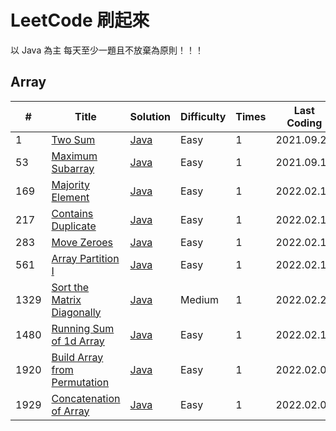 # LeetCode 刷起來
以 Java 為主
每天至少一題且不放棄為原則！！！
## Array
| #    | Title | Solution | Difficulty | Times | Last Coding |
| ---- | ----- | -------- | ---------- | ----- | ----------- |
| 1 | [Two Sum](https://leetcode.com/problems/two-sum/) | [Java](https://github.com/kir4che/LeetCode/blob/main/src/Array/TwoSum.java) | Easy | 1 | 2021.09.29 |
| 53 | [Maximum Subarray](https://leetcode.com/problems/maximum-subarray/) | [Java](https://github.com/kir4che/LeetCode/blob/main/src/Array/MaximumSubarray.java) | Easy | 1 | 2021.09.10 |
| 169 | [Majority Element](https://leetcode.com/problems/majority-element/) | [Java](https://github.com/kir4che/LeetCode/blob/main/src/Array/MajorityElement.java) | Easy | 1 | 2022.02.16 |
| 217 | [Contains Duplicate](https://leetcode.com/problems/contains-duplicate/) | [Java](https://github.com/kir4che/LeetCode/blob/main/src/Array/ContainsDuplicate.java) | Easy | 1 | 2022.02.13 |
| 283 | [Move Zeroes](https://leetcode.com/problems/move-zeroes/) | [Java](https://github.com/kir4che/LeetCode/blob/main/src/Array/MoveZeroes.java) | Easy | 1 | 2022.02.14 |
| 561 | [Array Partition I](https://leetcode.com/problems/array-partition-i/) | [Java](https://github.com/kir4che/LeetCode/blob/main/src/Array/ArrayPartitionI.java) | Easy | 1 | 2022.02.15 |
| 1329 | [Sort the Matrix Diagonally](https://leetcode.com/problems/sort-the-matrix-diagonally/) | [Java]() | Medium | 1 | 2022.02.20 |
| 1480 | [Running Sum of 1d Array](https://leetcode.com/problems/running-sum-of-1d-array/) | [Java](https://github.com/kir4che/LeetCode/blob/main/src/Array/RunningSumOf1dArray.java) | Easy | 1 | 2022.02.10 |
| 1920 | [Build Array from Permutation](https://leetcode.com/problems/build-array-from-permutation/) | [Java](https://github.com/kir4che/LeetCode/blob/main/src/Array/BuildArrayFromPermutation.java) | Easy | 1 | 2022.02.09 |
| 1929 | [Concatenation of Array](https://leetcode.com/problems/concatenation-of-array/) | [Java](https://github.com/kir4che/LeetCode/blob/main/src/Array/ConcatenetionOfArray.java) | Easy | 1 | 2022.02.09 |
